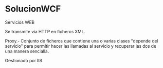 SolucionWCF
===========

Servicios WEB

Se transmite via HTTP en ficheros XML.

Proxy.- Conjunto de ficheros que contiene una o varias clases "depende del servicio"
para permitir hacer las llamadas al servicio y recuperar las dos de una manera sencialla.

Gestionado por IIS
